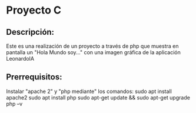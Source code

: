# Proyecto C

## Descripción:
Este es una realización de un proyecto a través de php que muestra en pantalla un "Hola Mundo soy..." con una imagen gráfica de la aplicación LeonardoIA

## Prerrequisitos:
Instalar "apache 2" y "php mediante" los comandos: sudo apt install apache2 sudo apt install php sudo apt-get update && sudo apt-get upgrade php –v
